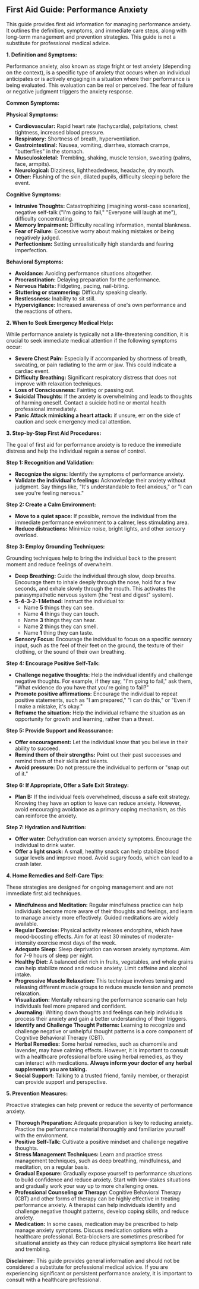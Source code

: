 ## First Aid Guide: Performance Anxiety

This guide provides first aid information for managing performance anxiety. It outlines the definition, symptoms, and immediate care steps, along with long-term management and prevention strategies. This guide is not a substitute for professional medical advice.

**1. Definition and Symptoms:**

Performance anxiety, also known as stage fright or test anxiety (depending on the context), is a specific type of anxiety that occurs when an individual anticipates or is actively engaging in a situation where their performance is being evaluated. This evaluation can be real or perceived. The fear of failure or negative judgment triggers the anxiety response.

**Common Symptoms:**

**Physical Symptoms:**

*   **Cardiovascular:** Rapid heart rate (tachycardia), palpitations, chest tightness, increased blood pressure.
*   **Respiratory:** Shortness of breath, hyperventilation.
*   **Gastrointestinal:** Nausea, vomiting, diarrhea, stomach cramps, "butterflies" in the stomach.
*   **Musculoskeletal:** Trembling, shaking, muscle tension, sweating (palms, face, armpits).
*   **Neurological:** Dizziness, lightheadedness, headache, dry mouth.
*   **Other:** Flushing of the skin, dilated pupils, difficulty sleeping before the event.

**Cognitive Symptoms:**

*   **Intrusive Thoughts:** Catastrophizing (imagining worst-case scenarios), negative self-talk ("I'm going to fail," "Everyone will laugh at me"), difficulty concentrating.
*   **Memory Impairment:** Difficulty recalling information, mental blankness.
*   **Fear of Failure:** Excessive worry about making mistakes or being negatively judged.
*   **Perfectionism:** Setting unrealistically high standards and fearing imperfection.

**Behavioral Symptoms:**

*   **Avoidance:** Avoiding performance situations altogether.
*   **Procrastination:** Delaying preparation for the performance.
*   **Nervous Habits:** Fidgeting, pacing, nail-biting.
*   **Stuttering or stammering:** Difficulty speaking clearly.
*   **Restlessness:** Inability to sit still.
*   **Hypervigilance:** Increased awareness of one's own performance and the reactions of others.

**2. When to Seek Emergency Medical Help:**

While performance anxiety is typically not a life-threatening condition, it is crucial to seek immediate medical attention if the following symptoms occur:

*   **Severe Chest Pain:** Especially if accompanied by shortness of breath, sweating, or pain radiating to the arm or jaw. This could indicate a cardiac event.
*   **Difficulty Breathing:** Significant respiratory distress that does not improve with relaxation techniques.
*   **Loss of Consciousness:** Fainting or passing out.
*   **Suicidal Thoughts:** If the anxiety is overwhelming and leads to thoughts of harming oneself. Contact a suicide hotline or mental health professional immediately.
*   **Panic Attack mimicking a heart attack:** if unsure, err on the side of caution and seek emergency medical attention.

**3. Step-by-Step First Aid Procedures:**

The goal of first aid for performance anxiety is to reduce the immediate distress and help the individual regain a sense of control.

**Step 1: Recognition and Validation:**

*   **Recognize the signs:** Identify the symptoms of performance anxiety.
*   **Validate the individual's feelings:** Acknowledge their anxiety without judgment. Say things like, "It's understandable to feel anxious," or "I can see you're feeling nervous."

**Step 2: Create a Calm Environment:**

*   **Move to a quiet space:** If possible, remove the individual from the immediate performance environment to a calmer, less stimulating area.
*   **Reduce distractions:** Minimize noise, bright lights, and other sensory overload.

**Step 3: Employ Grounding Techniques:**

Grounding techniques help to bring the individual back to the present moment and reduce feelings of overwhelm.

*   **Deep Breathing:** Guide the individual through slow, deep breaths. Encourage them to inhale deeply through the nose, hold for a few seconds, and exhale slowly through the mouth. This activates the parasympathetic nervous system (the "rest and digest" system).
*   **5-4-3-2-1 Method:** Instruct the individual to:
    *   Name **5** things they can see.
    *   Name **4** things they can touch.
    *   Name **3** things they can hear.
    *   Name **2** things they can smell.
    *   Name **1** thing they can taste.
*   **Sensory Focus:** Encourage the individual to focus on a specific sensory input, such as the feel of their feet on the ground, the texture of their clothing, or the sound of their own breathing.

**Step 4: Encourage Positive Self-Talk:**

*   **Challenge negative thoughts:** Help the individual identify and challenge negative thoughts. For example, if they say, "I'm going to fail," ask them, "What evidence do you have that you're going to fail?"
*   **Promote positive affirmations:** Encourage the individual to repeat positive statements, such as "I am prepared," "I can do this," or "Even if I make a mistake, it's okay."
*   **Reframe the situation:** Help the individual reframe the situation as an opportunity for growth and learning, rather than a threat.

**Step 5: Provide Support and Reassurance:**

*   **Offer encouragement:** Let the individual know that you believe in their ability to succeed.
*   **Remind them of their strengths:** Point out their past successes and remind them of their skills and talents.
*   **Avoid pressure:** Do not pressure the individual to perform or "snap out of it."

**Step 6: If Appropriate, Offer a Safe Exit Strategy:**

*   **Plan B:** If the individual feels overwhelmed, discuss a safe exit strategy. Knowing they have an option to leave can reduce anxiety. However, avoid encouraging avoidance as a primary coping mechanism, as this can reinforce the anxiety.

**Step 7: Hydration and Nutrition:**

*   **Offer water:** Dehydration can worsen anxiety symptoms. Encourage the individual to drink water.
*   **Offer a light snack:** A small, healthy snack can help stabilize blood sugar levels and improve mood. Avoid sugary foods, which can lead to a crash later.

**4. Home Remedies and Self-Care Tips:**

These strategies are designed for ongoing management and are not immediate first aid techniques.

*   **Mindfulness and Meditation:** Regular mindfulness practice can help individuals become more aware of their thoughts and feelings, and learn to manage anxiety more effectively. Guided meditations are widely available.
*   **Regular Exercise:** Physical activity releases endorphins, which have mood-boosting effects. Aim for at least 30 minutes of moderate-intensity exercise most days of the week.
*   **Adequate Sleep:** Sleep deprivation can worsen anxiety symptoms. Aim for 7-9 hours of sleep per night.
*   **Healthy Diet:** A balanced diet rich in fruits, vegetables, and whole grains can help stabilize mood and reduce anxiety. Limit caffeine and alcohol intake.
*   **Progressive Muscle Relaxation:** This technique involves tensing and releasing different muscle groups to reduce muscle tension and promote relaxation.
*   **Visualization:** Mentally rehearsing the performance scenario can help individuals feel more prepared and confident.
*   **Journaling:** Writing down thoughts and feelings can help individuals process their anxiety and gain a better understanding of their triggers.
*   **Identify and Challenge Thought Patterns:** Learning to recognize and challenge negative or unhelpful thought patterns is a core component of Cognitive Behavioral Therapy (CBT).
*   **Herbal Remedies:** Some herbal remedies, such as chamomile and lavender, may have calming effects. However, it is important to consult with a healthcare professional before using herbal remedies, as they can interact with medications. **Always inform your doctor of any herbal supplements you are taking.**
*   **Social Support:** Talking to a trusted friend, family member, or therapist can provide support and perspective.

**5. Prevention Measures:**

Proactive strategies can help prevent or reduce the severity of performance anxiety.

*   **Thorough Preparation:** Adequate preparation is key to reducing anxiety. Practice the performance material thoroughly and familiarize yourself with the environment.
*   **Positive Self-Talk:** Cultivate a positive mindset and challenge negative thoughts.
*   **Stress Management Techniques:** Learn and practice stress management techniques, such as deep breathing, mindfulness, and meditation, on a regular basis.
*   **Gradual Exposure:** Gradually expose yourself to performance situations to build confidence and reduce anxiety. Start with low-stakes situations and gradually work your way up to more challenging ones.
*   **Professional Counseling or Therapy:** Cognitive Behavioral Therapy (CBT) and other forms of therapy can be highly effective in treating performance anxiety. A therapist can help individuals identify and challenge negative thought patterns, develop coping skills, and reduce anxiety.
*   **Medication:** In some cases, medication may be prescribed to help manage anxiety symptoms. Discuss medication options with a healthcare professional. Beta-blockers are sometimes prescribed for situational anxiety as they can reduce physical symptoms like heart rate and trembling.

**Disclaimer:** This guide provides general information and should not be considered a substitute for professional medical advice. If you are experiencing significant or persistent performance anxiety, it is important to consult with a healthcare professional.
